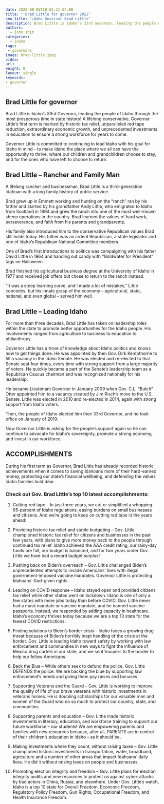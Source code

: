 ```yaml
---
date: 2022-08-05T10:02:21-04:00
title: " Brad Little for governor 2022"
seo_title: "idaho Governor Brad Little"
description: Brad Little is Idaho’s 33rd Governor, leading the people of Idaho through the most prosperous time in state history!
authors:
  - john shim
categories:
  - idaho
tags:
 - governors
image: brad-little.jpeg
video:
url: 
weight: 0
layout: single
keywords:
- governor 
---
```


## Brad Little for governor 
Brad Little is Idaho’s 33rd Governor, leading the people of Idaho through the most prosperous time in state history!
A lifelong conservative, Governor Little’s first term is marked by historic tax relief, unparalleled red tape reduction, extraordinary economic growth, and unprecedented investments in education to ensure a strong workforce for years to come.

Governor Little is committed to continuing to lead Idaho with his goal for Idaho in mind – to make Idaho the place where we all can have the opportunity to thrive, where our children and grandchildren choose to stay, and for the ones who have left to choose to return.


## Brad Little – Rancher and Family Man

A lifelong rancher and businessman, Brad Little is a third-generation Idahoan with a long family history of public service.

Brad grew up in Emmett working and hunting on the “ranch” ran by his father and started by his grandfather Andy Little, who emigrated to Idaho from Scotland in 1894 and grew the ranch into one of the most well-known sheep operations in the country. Brad learned the values of hard work, perseverance, and faith from his parents and grandparents.

His family also introduced him to the conservative Republican values Brad still holds today. His father was an ardent Republican, a state legislator and one of Idaho’s Republican National Committee members.

One of Brad’s first introductions to politics was campaigning with his father David Little in 1964 and handing out candy with “Goldwater for President” tags on Halloween.

Brad finished his agricultural business degree at the University of Idaho in 1977 and received job offers but chose to return to the ranch instead.

“It was a steep learning curve, and I made a lot of mistakes,” Little concedes, but his innate grasp of the economy – agricultural, state, national, and even global – served him well.

## Brad Little – Leading Idaho

For more than three decades, Brad Little has taken on leadership roles within the state to promote better opportunities for the Idaho people. His involvements ranged from agriculture to business to education to philanthropy.

Governor Little has a trove of knowledge about Idaho politics and knows how to get things done. He was appointed by then Gov. Dirk Kempthorne to fill a vacancy in the Idaho Senate. He was elected and re-elected to that Senate seat four times, every time with strong support from a large majority of voters. He quickly became a part of the Senate’s leadership team as a Republican Caucus chairman and was recognized nationally for his leadership.

He became Lieutenant Governor in January 2009 when Gov. C.L. “Butch” Otter appointed him to a vacancy created by Jim Risch’s move to the U.S. Senate. Little was elected in 2010 and re-elected in 2014, again with strong support from Idaho voters.

Then, the people of Idaho elected him their 33rd Governor, and he took office on January of 2019.

Now Governor Little is asking for the people’s support again so he can continue to advocate for Idaho’s sovereignty, promote a strong economy, and invest in our workforce.

## ACCOMPLISHMENTS
During his first term as Governor, Brad Little has already recorded historic achievements when it comes to saving Idahoans more of their hard-earned money, protecting our state’s financial wellbeing, and defending the values Idaho families hold dear.

### Check out Gov. Brad Little’s top 10 latest accomplishments:

1. Cutting red tape – In just three years, we cut or simplified a whopping 95-percent of Idaho regulations, easing burdens on small businesses and citizens. And we’re going to keep on cutting red tape in the years ahead!

2. Providing historic tax relief and stable budgeting – Gov. Little championed historic tax relief for citizens and businesses in the past few years, with plans to give more money back to the people through continued tax relief. Idaho achieved the AAA credit rating, our rainy-day funds are full, our budget is balanced, and for two years under Gov. Little we have had a record budget surplus!

3. Pushing back on Biden’s overreach – Gov. Little challenged Biden’s unprecedented attempts to invade Americans’ lives with illegal government-imposed vaccine mandates. Governor Little is protecting Idahoans’ God-given rights.

4. Leading on COVID response – Idaho stayed open and provided citizens tax relief while other states went on lockdown. Idaho is one of only a few states with more jobs today than before COVID. Gov. Little never had a mask mandate or vaccine mandate, and he banned vaccine passports. Instead, we responded by adding capacity in healthcare. Idaho’s economy thrives today because we are a top 10 state for the fewest COVID restrictions.

5. Finding solutions to Biden’s border crisis – Idaho faces a growing drug threat because of Biden’s horribly inept handling of the crisis at the border. Gov. Little is leading Idaho toward safety by working with law enforcement and communities in new ways to fight the influence of Mexico drug cartels in our state, and we sent troopers to the border to help our fellow Americans.

6. Back the Blue – While others seek to defund the police, Gov. Little DEFENDS the police. We are backing the blue by supporting law enforcement’s needs and giving them pay raises and bonuses.

7. Supporting Veterans and the Guard – Gov. Little is working to improve the quality of life of our brave veterans with historic investments in veterans homes. He is doubling scholarships for our valuable men and women of the Guard who do so much to protect our country, state, and communities.

8. Supporting parents and education – Gov. Little made historic investments in literacy, education, and workforce training to support our future workforce – our students! We are empowering parents and families with new resources because, after all, PARENTS are in control of their children’s education in Idaho – as it should be.

9. Making investments where they count, without raising taxes – Gov. Little championed historic investments in transportation, water, broadband, agriculture and a number of other areas that impact Idahoans’ daily lives. He did it without raising taxes on people and businesses.

10. Promoting election integrity and freedom – Gov. Little plans for election integrity audits and new resources to protect us against cyber-attacks by bad actors in China, Russia, and elsewhere. Under Gov. Little’s watch, Idaho is a top 10 state for Overall Freedom, Economic Freedom, Regulatory Policy Freedom, Gun Rights, Occupational Freedom, and Health Insurance Freedom.